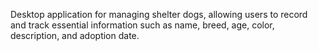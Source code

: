 Desktop application for managing shelter dogs, allowing users to record and track essential information such as name, breed, age, color, description, and adoption date.
